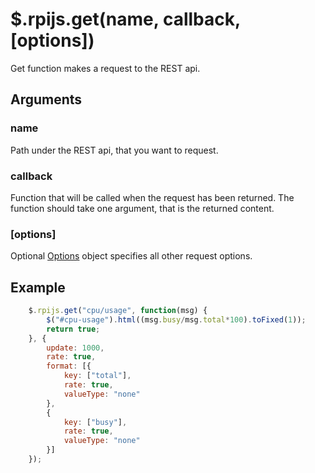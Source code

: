 # $.rpijs.get(name, callback, [options])

Get function makes a request to the REST api.

## Arguments

### name

Path under the REST api, that you want to request.

### callback

Function that will be called when the request has been returned. The function should take one argument, that is the returned content.

### [options]
Optional [Options](options.md) object specifies all other request options.

## Example
```javascript
    $.rpijs.get("cpu/usage", function(msg) {
        $("#cpu-usage").html((msg.busy/msg.total*100).toFixed(1));
        return true;
    }, {
        update: 1000,
        rate: true,
        format: [{
            key: ["total"],
            rate: true,
            valueType: "none"
        },
        {
            key: ["busy"],
            rate: true,
            valueType: "none"
        }]
    });
```

